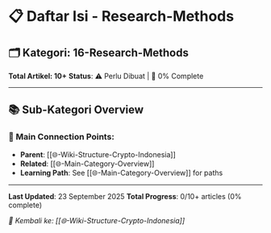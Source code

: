 # 📋 Daftar Isi - Research-Methods

## 🗂️ Kategori: 16-Research-Methods

**Total Artikel: 10+**
**Status**: ⚠️ Perlu Dibuat | 🔄 0% Complete

---

## 📚 Sub-Kategori Overview

### **🔗 Main Connection Points**:
- **Parent**: [[🌐-Wiki-Structure-Crypto-Indonesia]]
- **Related**: [[🌐-Main-Category-Overview]]
- **Learning Path**: See [[🌐-Main-Category-Overview]] for paths

---

**Last Updated**: 23 September 2025
**Total Progress**: 0/10+ articles (0% complete)

*🔗 Kembali ke: [[🌐-Wiki-Structure-Crypto-Indonesia]]*
